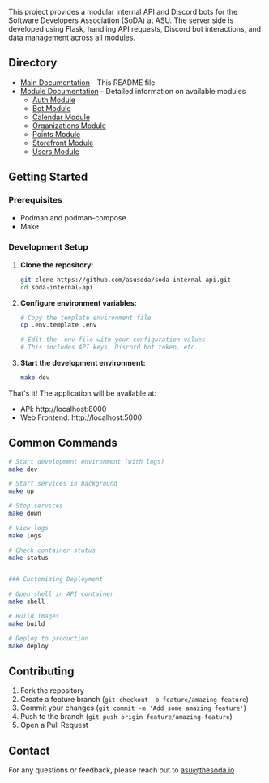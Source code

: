 This project provides a modular internal API and Discord bots for the Software Developers Association (SoDA) at ASU. The server side is developed using Flask, handling API requests, Discord bot interactions, and data management across all modules.

## Directory

- [Main Documentation](#) - This README file
- [Module Documentation](./modules/README.md) - Detailed information on available modules
  - [Auth Module](./modules/auth/README.md)
  - [Bot Module](./modules/bot/README.md)
  - [Calendar Module](./modules/calendar/README.md)
  - [Organizations Module](./modules/organizations/README.md)
  - [Points Module](./modules/points/README.md)
  - [Storefront Module](./modules/storefront/README.md)
  - [Users Module](./modules/users/README.md)

## Getting Started

### Prerequisites

- Podman and podman-compose
- Make

### Development Setup

1. **Clone the repository:**
   ```bash
   git clone https://github.com/asusoda/soda-internal-api.git
   cd soda-internal-api
   ```

2. **Configure environment variables:**
   ```bash
   # Copy the template environment file
   cp .env.template .env
   
   # Edit the .env file with your configuration values
   # This includes API keys, Discord bot token, etc.
   ```

3. **Start the development environment:**
   ```bash
   make dev
   ```

That's it! The application will be available at:
- API: http://localhost:8000
- Web Frontend: http://localhost:5000


## Common Commands

```bash
# Start development environment (with logs)
make dev

# Start services in background
make up

# Stop services
make down

# View logs
make logs

# Check container status
make status


### Customizing Deployment

# Open shell in API container
make shell

# Build images
make build

# Deploy to production
make deploy
```


## Contributing

1. Fork the repository
2. Create a feature branch (`git checkout -b feature/amazing-feature`)
3. Commit your changes (`git commit -m 'Add some amazing feature'`)
4. Push to the branch (`git push origin feature/amazing-feature`)
5. Open a Pull Request

## Contact

For any questions or feedback, please reach out to asu@thesoda.io
